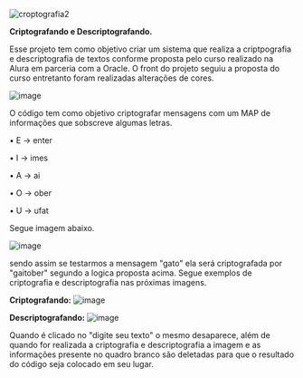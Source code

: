 
![croptografia2](https://github.com/user-attachments/assets/78950d2a-b70c-427a-b211-a38a10e1c828)

**Criptografando e Descriptografando.**

Esse projeto tem como objetivo criar um sistema que realiza a criptpografia e descriptografia de textos conforme proposta pelo curso realizado na Alura em parceria com a Oracle.
O front do projeto seguiu a proposta do curso entretanto foram realizadas alterações de cores.

![image](https://github.com/user-attachments/assets/d121d9b4-ef24-4954-be7f-e95a040391f7)

O código tem como objetivo criptografar mensagens com um MAP de informações que sobscreve algumas letras. 

• E -> enter

• I -> imes

• A -> ai

• O -> ober

• U -> ufat

Segue imagem abaixo. 

![image](https://github.com/user-attachments/assets/d1b7f9a5-e7b2-44bc-8c8a-34443c6f02b8)

sendo assim se testarmos a mensagem "gato" ela será criptografada por "gaitober" segundo a logica proposta acima. 
Segue exemplos de criptografia e descriptografia nas próximas imagens.

**Criptografando:**
![image](https://github.com/user-attachments/assets/f437dcdf-5fc5-49b2-8728-e0325134be8f)

**Descriptografando:**
![image](https://github.com/user-attachments/assets/e7e3821a-6877-4944-bbe6-e0df1a1e5178)

Quando é clicado no "digite seu texto" o mesmo desaparece, além de quando for realizada a criptografia e descriptografia a imagem e as informações presente no quadro branco são deletadas para que o resultado do código seja colocado em seu lugar.



